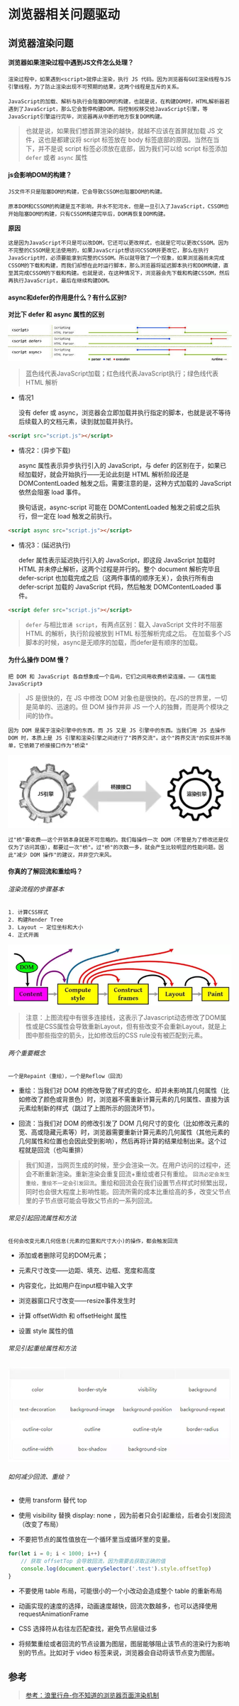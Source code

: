 # 浏览器相关问题驱动

## 浏览器渲染问题

#### 浏览器如果渲染过程中遇到JS文件怎么处理？

	渲染过程中，如果遇到<script>就停止渲染，执行 JS 代码。因为浏览器有GUI渲染线程与JS引擎线程，为了防止渲染出现不可预期的结果，这两个线程是互斥的关系。

	JavaScript的加载、解析与执行会阻塞DOM的构建，也就是说，在构建DOM时，HTML解析器若遇到了JavaScript，那么它会暂停构建DOM，将控制权移交给JavaScript引擎，等JavaScript引擎运行完毕，浏览器再从中断的地方恢复DOM构建。

> 也就是说，如果我们想首屏渲染的越快，就越不应该在首屏就加载 JS 文件，这也是都建议将 script 标签放在 body 标签底部的原因。当然在当下，并不是说 script 标签必须放在底部，因为我们可以给 script 标签添加 `defer` 或者 `async` 属性

#### js会影响DOM的构建？

	JS文件不只是阻塞DOM的构建，它会导致CSSOM也阻塞DOM的构建。

	原本DOM和CSSOM的构建是互不影响，井水不犯河水，但是一旦引入了JavaScript，CSSOM也开始阻塞DOM的构建，只有CSSOM构建完毕后，DOM再恢复DOM构建。

**原因**

	这是因为JavaScript不只是可以改DOM，它还可以更改样式，也就是它可以更改CSSOM。因为不完整的CSSOM是无法使用的，如果JavaScript想访问CSSOM并更改它，那么在执行JavaScript时，必须要能拿到完整的CSSOM。所以就导致了一个现象，如果浏览器尚未完成CSSOM的下载和构建，而我们却想在此时运行脚本，那么浏览器将延迟脚本执行和DOM构建，直至其完成CSSOM的下载和构建。也就是说，在这种情况下，浏览器会先下载和构建CSSOM，然后再执行JavaScript，最后在继续构建DOM。

#### async和defer的作用是什么？有什么区别?

**对比下 defer 和 async 属性的区别**

![defer和async对比](../../images/browser/defer和async对比.png)

> 蓝色线代表JavaScript加载；红色线代表JavaScript执行；绿色线代表 HTML 解析

* 情况1

	没有 defer 或 async，浏览器会立即加载并执行指定的脚本，也就是说不等待后续载入的文档元素，读到就加载并执行。

```html
<script src="script.js"></script>
```

* 情况2：(异步下载)

	async 属性表示异步执行引入的 JavaScript，与 defer 的区别在于，如果已经加载好，就会开始执行——无论此刻是 HTML 解析阶段还是 DOMContentLoaded 触发之后。需要注意的是，这种方式加载的 JavaScript 依然会阻塞 load 事件。
	
	换句话说，async-script 可能在 DOMContentLoaded 触发之前或之后执行，但一定在 load 触发之前执行。

```html
<script async src="script.js"></script>
```

* 情况3：(延迟执行)

	defer 属性表示延迟执行引入的 JavaScript，即这段 JavaScript 加载时 HTML 并未停止解析，这两个过程是并行的。整个 document 解析完毕且 defer-script 也加载完成之后（这两件事情的顺序无关），会执行所有由 defer-script 加载的 JavaScript 代码，然后触发 DOMContentLoaded 事件。

```html
<script defer src="script.js"></script>
```

> `defer` 与相比`普通 script`，有两点区别：载入 JavaScript 文件时不阻塞 HTML 的解析，执行阶段被放到 HTML 标签解析完成之后。 在加载多个JS脚本的时候，async是无顺序的加载，而defer是有顺序的加载。

#### 为什么操作 DOM 慢？

	把 DOM 和 JavaScript 各自想象成一个岛屿，它们之间用收费桥梁连接。——《高性能 JavaScript》

> JS 是很快的，在 JS 中修改 DOM 对象也是很快的。在JS的世界里，一切是简单的、迅速的。但 DOM 操作并非 JS 一个人的独舞，而是两个模块之间的协作。

	因为 DOM 是属于渲染引擎中的东西，而 JS 又是 JS 引擎中的东西。当我们用 JS 去操作 DOM 时，本质上是 JS 引擎和渲染引擎之间进行了"跨界交流"。这个"跨界交流"的实现并不简单，它依赖了桥接接口作为"桥梁"

![JS引擎和渲染引擎的桥接关系](../../images/browser/JS引擎和渲染引擎的桥接关系.png)

	过"桥"要收费——这个开销本身就是不可忽略的。我们每操作一次 DOM（不管是为了修改还是仅仅为了访问其值），都要过一次"桥"。过"桥"的次数一多，就会产生比较明显的性能问题。因此"减少 DOM 操作"的建议，并非空穴来风。

#### 你真的了解回流和重绘吗？

###### 渲染流程的步骤基本

	1. 计算CSS样式 
	2. 构建Render Tree 
	3. Layout – 定位坐标和大小 
	4. 正式开画

![渲染的流程](../../images/browser/渲染的流程.png)

> 注意：上图流程中有很多连接线，这表示了Javascript动态修改了DOM属性或是CSS属性会导致重新Layout，但有些改变不会重新Layout，就是上图中那些指空的箭头，比如修改后的CSS rule没有被匹配到元素。

###### 两个重要概念

	一个是Repaint（重绘），一个是Reflow（回流）

* 重绘：当我们对 DOM 的修改导致了样式的变化、却并未影响其几何属性（比如修改了颜色或背景色）时，浏览器不需重新计算元素的几何属性、直接为该元素绘制新的样式（跳过了上图所示的回流环节）。

* 回流：当我们对 DOM 的修改引发了 DOM 几何尺寸的变化（比如修改元素的宽、高或隐藏元素等）时，浏览器需要重新计算元素的几何属性（其他元素的几何属性和位置也会因此受到影响），然后再将计算的结果绘制出来。这个过程就是回流（也叫重排）

> 我们知道，当网页生成的时候，至少会渲染一次。在用户访问的过程中，还会不断重新渲染。重新渲染会重复回流+重绘或者只有重绘。
`回流必定会发生重绘，重绘不一定会引发回流`。重绘和回流会在我们设置节点样式时频繁出现，同时也会很大程度上影响性能。回流所需的成本比重绘高的多，改变父节点里的子节点很可能会导致父节点的一系列回流。

###### 常见引起回流属性和方法

	任何会改变元素几何信息(元素的位置和尺寸大小)的操作，都会触发回流

* 添加或者删除可见的DOM元素；

* 元素尺寸改变——边距、填充、边框、宽度和高度

* 内容变化，比如用户在input框中输入文字

* 浏览器窗口尺寸改变——resize事件发生时

* 计算 offsetWidth 和 offsetHeight 属性

* 设置 style 属性的值

###### 常见引起重绘属性和方法

![常见引起重绘属性和方法](../../images/browser/常见引起重绘属性和方法.png)

###### 如何减少回流、重绘？

* 使用 transform 替代 top

* 使用 visibility 替换 display: none ，因为前者只会引起重绘，后者会引发回流（改变了布局）

* 不要把节点的属性值放在一个循环里当成循环里的变量。

```js
for(let i = 0; i < 1000; i++) {
    // 获取 offsetTop 会导致回流，因为需要去获取正确的值
    console.log(document.querySelector('.test').style.offsetTop)
}
```

* 不要使用 table 布局，可能很小的一个小改动会造成整个 table 的重新布局

* 动画实现的速度的选择，动画速度越快，回流次数越多，也可以选择使用 requestAnimationFrame

* CSS 选择符从右往左匹配查找，避免节点层级过多

* 将频繁重绘或者回流的节点设置为图层，图层能够阻止该节点的渲染行为影响别的节点。比如对于 video 标签来说，浏览器会自动将该节点变为图层。

## 参考

> [参考：浪里行舟-你不知道的浏览器页面渲染机制](https://juejin.im/post/5ca0c0abe51d4553a942c17d)
